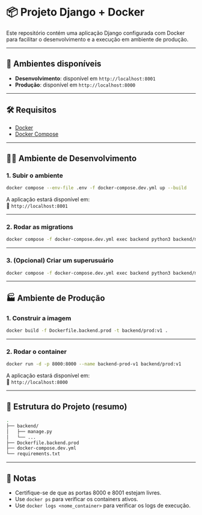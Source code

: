 
# 📦 Projeto Django + Docker

Este repositório contém uma aplicação Django configurada com Docker para facilitar o desenvolvimento e a execução em ambiente de produção.

---

## 🚀 Ambientes disponíveis

- **Desenvolvimento**: disponível em `http://localhost:8001`
- **Produção**: disponível em `http://localhost:8000`

---

## 🛠️ Requisitos

- [Docker](https://www.docker.com/)
- [Docker Compose](https://docs.docker.com/compose/)

---

## 👨‍💻 Ambiente de Desenvolvimento

### 1. Subir o ambiente

```bash
docker compose --env-file .env -f docker-compose.dev.yml up --build

```

A aplicação estará disponível em:  
🔗 `http://localhost:8001`

---

### 2. Rodar as migrations

```bash
docker compose -f docker-compose.dev.yml exec backend python3 backend/manage.py migrate
```

---

### 3. (Opcional) Criar um superusuário

```bash
docker compose -f docker-compose.dev.yml exec backend python3 backend/manage.py createsuperuser
```

---

## 🏭 Ambiente de Produção

### 1. Construir a imagem

```bash
docker build -f Dockerfile.backend.prod -t backend/prod:v1 .
```

---

### 2. Rodar o container

```bash
docker run -d -p 8000:8000 --name backend-prod-v1 backend/prod:v1
```

A aplicação estará disponível em:  
🔗 `http://localhost:8000`

---

## 📂 Estrutura do Projeto (resumo)

```bash
.
├── backend/
│   ├── manage.py
│   └── ...
├── Dockerfile.backend.prod
├── docker-compose.dev.yml
└── requirements.txt
```

---

## 📄 Notas

- Certifique-se de que as portas 8000 e 8001 estejam livres.
- Use `docker ps` para verificar os containers ativos.
- Use `docker logs <nome_container>` para verificar os logs de execução.